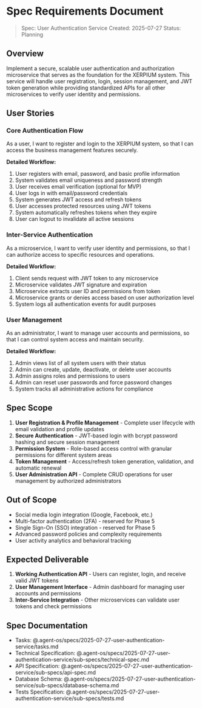 # Spec Requirements Document

> Spec: User Authentication Service
> Created: 2025-07-27
> Status: Planning

## Overview

Implement a secure, scalable user authentication and authorization microservice that serves as the foundation for the XERPIUM system. This service will handle user registration, login, session management, and JWT token generation while providing standardized APIs for all other microservices to verify user identity and permissions.

## User Stories

### Core Authentication Flow

As a user, I want to register and login to the XERPIUM system, so that I can access the business management features securely.

**Detailed Workflow:**
1. User registers with email, password, and basic profile information
2. System validates email uniqueness and password strength
3. User receives email verification (optional for MVP)
4. User logs in with email/password credentials
5. System generates JWT access and refresh tokens
6. User accesses protected resources using JWT tokens
7. System automatically refreshes tokens when they expire
8. User can logout to invalidate all active sessions

### Inter-Service Authentication

As a microservice, I want to verify user identity and permissions, so that I can authorize access to specific resources and operations.

**Detailed Workflow:**
1. Client sends request with JWT token to any microservice
2. Microservice validates JWT signature and expiration
3. Microservice extracts user ID and permissions from token
4. Microservice grants or denies access based on user authorization level
5. System logs all authentication events for audit purposes

### User Management

As an administrator, I want to manage user accounts and permissions, so that I can control system access and maintain security.

**Detailed Workflow:**
1. Admin views list of all system users with their status
2. Admin can create, update, deactivate, or delete user accounts
3. Admin assigns roles and permissions to users
4. Admin can reset user passwords and force password changes
5. System tracks all administrative actions for compliance

## Spec Scope

1. **User Registration & Profile Management** - Complete user lifecycle with email validation and profile updates
2. **Secure Authentication** - JWT-based login with bcrypt password hashing and secure session management
3. **Permission System** - Role-based access control with granular permissions for different system areas
4. **Token Management** - Access/refresh token generation, validation, and automatic renewal
5. **User Administration API** - Complete CRUD operations for user management by authorized administrators

## Out of Scope

- Social media login integration (Google, Facebook, etc.)
- Multi-factor authentication (2FA) - reserved for Phase 5
- Single Sign-On (SSO) integration - reserved for Phase 5
- Advanced password policies and complexity requirements
- User activity analytics and behavioral tracking

## Expected Deliverable

1. **Working Authentication API** - Users can register, login, and receive valid JWT tokens
2. **User Management Interface** - Admin dashboard for managing user accounts and permissions
3. **Inter-Service Integration** - Other microservices can validate user tokens and check permissions

## Spec Documentation

- Tasks: @.agent-os/specs/2025-07-27-user-authentication-service/tasks.md
- Technical Specification: @.agent-os/specs/2025-07-27-user-authentication-service/sub-specs/technical-spec.md
- API Specification: @.agent-os/specs/2025-07-27-user-authentication-service/sub-specs/api-spec.md
- Database Schema: @.agent-os/specs/2025-07-27-user-authentication-service/sub-specs/database-schema.md
- Tests Specification: @.agent-os/specs/2025-07-27-user-authentication-service/sub-specs/tests.md